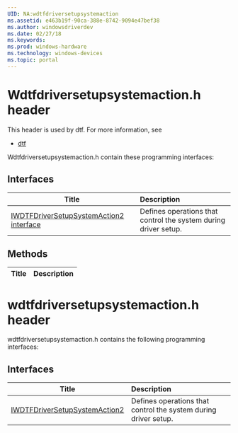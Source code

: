 ```yaml
---
UID: NA:wdtfdriversetupsystemaction
ms.assetid: e463b19f-90ca-388e-8742-9094e47bef38
ms.author: windowsdriverdev
ms.date: 02/27/18
ms.keywords: 
ms.prod: windows-hardware
ms.technology: windows-devices
ms.topic: portal
---
```


# Wdtfdriversetupsystemaction.h header



This header is used by dtf. For more information, see
- [dtf](../_dtf/index.md)

Wdtfdriversetupsystemaction.h contain these programming interfaces:


## Interfaces

| Title   | Description   |
| ---- |:---- |
| [IWDTFDriverSetupSystemAction2 interface](nn-wdtfdriversetupsystemaction-iwdtfdriversetupsystemaction2.md) | Defines operations that control the system during driver setup. |

## Methods

| Title   | Description   |
| ---- |:----

# wdtfdriversetupsystemaction.h header



wdtfdriversetupsystemaction.h contains the following programming interfaces:



## Interfaces
| Title | Description |
| ---- |:---- |
| [IWDTFDriverSetupSystemAction2](nn-wdtfdriversetupsystemaction-iwdtfdriversetupsystemaction2.md) | Defines operations that control the system during driver setup. |